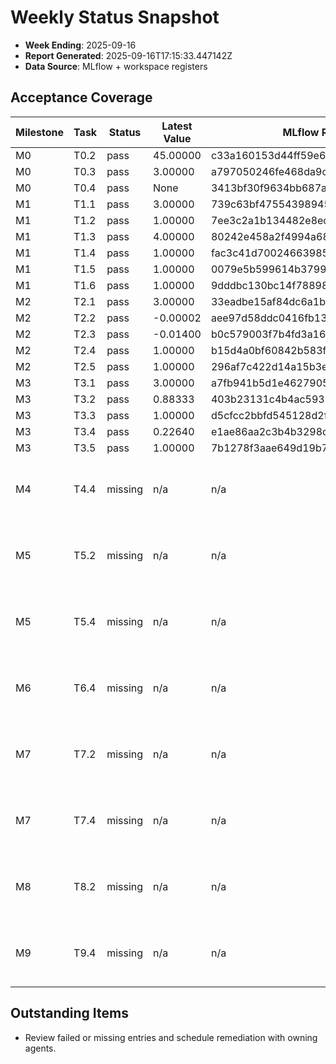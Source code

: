 # Weekly Status Snapshot

- **Week Ending**: 2025-09-16
- **Report Generated**: 2025-09-16T17:15:33.447142Z
- **Data Source**: MLflow + workspace registers

## Acceptance Coverage
| Milestone | Task | Status | Latest Value | MLflow Run | Notes |
| --- | --- | --- | --- | --- | --- |
| M0 | T0.2 | pass | 45.00000 | c33a160153d44ff59e6f9a8c08aa0ffa |  |
| M0 | T0.3 | pass | 3.00000 | a797050246fe468da9c87e3c293bbb93 |  |
| M0 | T0.4 | pass | None | 3413bf30f9634bb687acc4d2aa21bbfb |  |
| M1 | T1.1 | pass | 3.00000 | 739c63bf47554398945bd53735bd39bf |  |
| M1 | T1.2 | pass | 1.00000 | 7ee3c2a1b134482e8ec9e730280b03d8 |  |
| M1 | T1.3 | pass | 4.00000 | 80242e458a2f4994a68a4aeeade8cd7c |  |
| M1 | T1.4 | pass | 1.00000 | fac3c41d70024663985572723828e170 |  |
| M1 | T1.5 | pass | 1.00000 | 0079e5b599614b3799a0ec6c2eead9b2 |  |
| M1 | T1.6 | pass | 1.00000 | 9dddbc130bc14f78898203a176ed27fd |  |
| M2 | T2.1 | pass | 3.00000 | 33eadbe15af84dc6a1b798896035210c |  |
| M2 | T2.2 | pass | -0.00002 | aee97d58ddc0416fb13bdc6628571635 |  |
| M2 | T2.3 | pass | -0.01400 | b0c579003f7b4fd3a163be299fa82f8b |  |
| M2 | T2.4 | pass | 1.00000 | b15d4a0bf60842b583f7d1d4a5ebb0c9 |  |
| M2 | T2.5 | pass | 1.00000 | 296af7c422d14a15b3eef62b99e77e65 |  |
| M3 | T3.1 | pass | 3.00000 | a7fb941b5d1e462790587fb6560bca70 |  |
| M3 | T3.2 | pass | 0.88333 | 403b23131c4b4ac59359160a55f82a69 |  |
| M3 | T3.3 | pass | 1.00000 | d5cfcc2bbfd545128d2f9f152f3bf87a |  |
| M3 | T3.4 | pass | 0.22640 | e1ae86aa2c3b4b3298caf71575639dac |  |
| M3 | T3.5 | pass | 1.00000 | 7b1278f3aae649d19b7b95c7852a52e4 |  |
| M4 | T4.4 | missing | n/a | n/a | No MLflow run found for tag |
| M5 | T5.2 | missing | n/a | n/a | No MLflow run found for tag |
| M5 | T5.4 | missing | n/a | n/a | No MLflow run found for tag |
| M6 | T6.4 | missing | n/a | n/a | No MLflow run found for tag |
| M7 | T7.2 | missing | n/a | n/a | No MLflow run found for tag |
| M7 | T7.4 | missing | n/a | n/a | No MLflow run found for tag |
| M8 | T8.2 | missing | n/a | n/a | No MLflow run found for tag |
| M9 | T9.4 | missing | n/a | n/a | No MLflow run found for tag |

## Outstanding Items
- Review failed or missing entries and schedule remediation with owning agents.